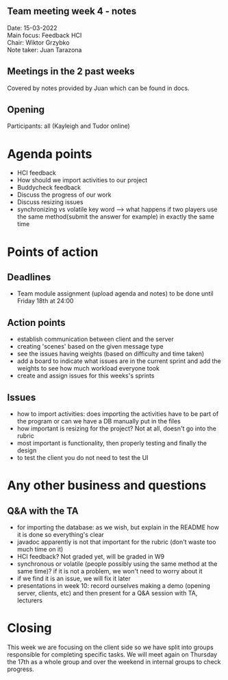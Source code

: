 ## Team meeting week 4 - notes
Date:           15-03-2022\
Main focus:     Feedback HCI\
Chair:         Wiktor Grzybko\
Note taker:     Juan Tarazona

## Meetings in the 2 past weeks
Covered by notes provided by Juan which can be found in docs.
## Opening
Participants: all (Kayleigh and Tudor online)
# Agenda points
- HCI feedback 
- How should we import activities to our project
- Buddycheck feedback
- Discuss the progress of our work
- Discuss resizing issues
- synchronizing vs volatile key word --> what happens if two players use
 the same method(submit the answer for example) in exactly the same time
# Points of action
## Deadlines
- Team module assignment (upload agenda and notes) to be done until Friday 18th at 24:00
## Action points 
- establish communication between client and the server
- creating 'scenes' based on the given message type
- see the issues having weights (based on difficulty and time taken)
- add a board to indicate what issues are in the current sprint and add the weights to see how much workload everyone took
- create and assign issues for this weeks's sprints
## Issues
- how to import activities: does importing the activities have to be part of the program or can we have a DB manually put in the files
- how important is resizing for the project? Not at all, doesn't go into the rubric
- most important is functionality, then properly testing and finally the design
- to test the client you do not need to test the UI
# Any other business and questions
## Q&A with the TA
- for importing the database: as we wish, but explain in the README how it is done so everything's clear
- javadoc apparently is not that important for the rubric (don't waste too much time on it)
- HCI feedback? Not graded yet, will be graded in W9
- synchronous or volatile (people possibly using the same method at the same time)? if it is not a problem, we won't need to worry about it
- if we find it is an issue, we will fix it later
- presentations in week 10: record ourselves making a demo (opening server, clients, etc) and then present for a Q&A session with TA, lecturers

# Closing
This week we are focusing on the client side so we have split into groups responsible for completing specific tasks.
We will meet again on Thursday the 17th as a whole group and over the weekend in internal groups to check progress.